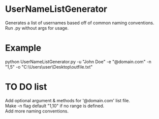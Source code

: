 # UserNameListGenerator
Generates a list of usernames based off of common naming conventions. \
Run .py without args for usage. 

# Example
python UserNameListGenerator.py -u "John Doe" -e "@domain.com" -n "1,5" -o "C:\Users\user\Desktop\outfile.txt" 

# TO DO list
Add optional argument & methods for '@domain.com' list file. \
Make -n flag default "1,10" if no range is defined. \
Add more naming conventions. 

